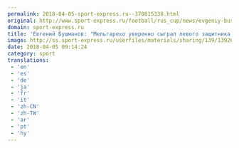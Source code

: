 ```yaml
---
permalink: 2018-04-05-sport-express.ru--370815338.html
original: http://www.sport-express.ru/football/rus_cup/news/evgeniy-bushmanov-melgareho-uverenno-sygral-levogo-zaschitnika-no-eto-podstrahovochnyy-variant-1392611/
domain: sport-express.ru
title: 'Евгений Бушманов: "Мельгарехо уверенно сыграл левого защитника, но это подстраховочный вариант"'
image: http://ss.sport-express.ru/userfiles/materials/sharing/139/1392611.jpg
date: 2018-04-05 09:14:24
category: sport
translations: 
 - 'en'
 - 'es'
 - 'de'
 - 'ja'
 - 'fr'
 - 'it'
 - 'zh-CN'
 - 'zh-TW'
 - 'ar'
 - 'pt'
 - 'hy'
---
```



